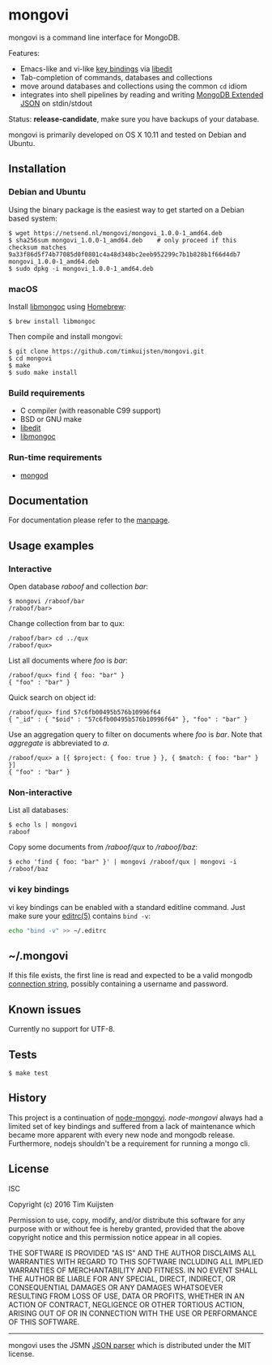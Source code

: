 # mongovi

mongovi is a command line interface for MongoDB.

Features:
* Emacs-like and vi-like [key bindings] via [libedit]
* Tab-completion of commands, databases and collections
* move around databases and collections using the common `cd` idiom
* integrates into shell pipelines by reading and writing [MongoDB Extended JSON]
  on stdin/stdout

Status: **release-candidate**, make sure you have backups of your database.

mongovi is primarily developed on OS X 10.11 and tested on Debian and Ubuntu.


## Installation

### Debian and Ubuntu

Using the binary package is the easiest way to get started on a Debian based system:

    $ wget https://netsend.nl/mongovi/mongovi_1.0.0-1_amd64.deb
    $ sha256sum mongovi_1.0.0-1_amd64.deb    # only proceed if this checksum matches
    9a33f86d5f74b77085d0f0801c4a48d348bc2eeb952299c7b1b828b1f66d4db7  mongovi_1.0.0-1_amd64.deb
    $ sudo dpkg -i mongovi_1.0.0-1_amd64.deb

### macOS

Install [libmongoc] using [Homebrew]:

    $ brew install libmongoc

Then compile and install mongovi:

    $ git clone https://github.com/timkuijsten/mongovi.git
    $ cd mongovi
    $ make
    $ sudo make install


### Build requirements

* C compiler (with reasonable C99 support)
* BSD or GNU make
* [libedit]
* [libmongoc]


### Run-time requirements

* [mongod]


## Documentation

For documentation please refer to the [manpage].


## Usage examples

### Interactive

Open database *raboof* and collection *bar*:

    $ mongovi /raboof/bar
    /raboof/bar> 

Change collection from bar to qux:

    /raboof/bar> cd ../qux
    /raboof/qux> 

List all documents where *foo* is *bar*:

    /raboof/qux> find { foo: "bar" }
    { "foo" : "bar" }

Quick search on object id:

    /raboof/qux> find 57c6fb00495b576b10996f64
    { "_id" : { "$oid" : "57c6fb00495b576b10996f64" }, "foo" : "bar" }

Use an aggregation query to filter on documents where *foo* is *bar*. Note that
*aggregate* is abbreviated to *a*.

    /raboof/qux> a [{ $project: { foo: true } }, { $match: { foo: "bar" } }]
    { "foo" : "bar" }

### Non-interactive

List all databases:

    $ echo ls | mongovi
    raboof

Copy some documents from */raboof/qux* to */raboof/baz*:

    $ echo 'find { foo: "bar" }' | mongovi /raboof/qux | mongovi -i /raboof/baz

### vi key bindings

vi key bindings can be enabled with a standard editline command. Just make sure
your [editrc(5)] contains `bind -v`:

```sh
echo "bind -v" >> ~/.editrc
```


## ~/.mongovi

If this file exists, the first line is read and expected to be a valid mongodb
[connection string], possibly containing a username and password.


## Known issues

Currently no support for UTF-8.


## Tests

    $ make test


## History

This project is a continuation of [node-mongovi]. *node-mongovi* always had a
limited set of key bindings and suffered from a lack of maintenance which became
more apparent with every new node and mongodb release. Furthermore, nodejs
shouldn't be a requirement for running a mongo cli.


## License

ISC

Copyright (c) 2016 Tim Kuijsten

Permission to use, copy, modify, and/or distribute this software for any
purpose with or without fee is hereby granted, provided that the above
copyright notice and this permission notice appear in all copies.

THE SOFTWARE IS PROVIDED "AS IS" AND THE AUTHOR DISCLAIMS ALL WARRANTIES
WITH REGARD TO THIS SOFTWARE INCLUDING ALL IMPLIED WARRANTIES OF
MERCHANTABILITY AND FITNESS. IN NO EVENT SHALL THE AUTHOR BE LIABLE FOR
ANY SPECIAL, DIRECT, INDIRECT, OR CONSEQUENTIAL DAMAGES OR ANY DAMAGES
WHATSOEVER RESULTING FROM LOSS OF USE, DATA OR PROFITS, WHETHER IN AN
ACTION OF CONTRACT, NEGLIGENCE OR OTHER TORTIOUS ACTION, ARISING OUT OF
OR IN CONNECTION WITH THE USE OR PERFORMANCE OF THIS SOFTWARE.

---

mongovi uses the JSMN [JSON parser] which is distributed under the MIT license.


[MongoDB Extended JSON]: https://docs.mongodb.com/manual/reference/mongodb-extended-json/
[mongod]: https://docs.mongodb.com/manual/reference/program/mongod/
[libedit]: http://cvsweb.netbsd.org/bsdweb.cgi/src/lib/libedit/?sortby=date#dirlist
[libmongoc]: http://mongoc.org/
[Homebrew]: http://brew.sh/
[manpage]: https://netsend.nl/mongovi/mongovi.1.html
[JSON parser]: http://zserge.com/jsmn.html
[editrc(5)]: http://man.openbsd.org/editrc.5
[editline(7)]: http://man.openbsd.org/editline.7
[editline(3)]: http://man.openbsd.org/editline.3
[key bindings]: http://man.openbsd.org/editline.7#Input_character_bindings
[connection string]: https://docs.mongodb.com/manual/reference/connection-string/
[node-mongovi]: https://www.npmjs.com/package/mongovi
